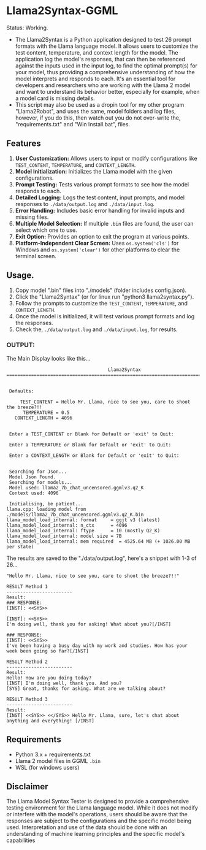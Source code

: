# Llama2Syntax-GGML
Status: Working.
* The Llama2Syntax is a Python application designed to test 26 prompt formats with the Llama language model. It allows users to customize the test content, temperature, and context length for the model. The application log the model's responses, that can then be referenced against the inputs used in the input log, to find the optimal prompt(s) for your model, thus providing a comprehensive understanding of how the model interprets and responds to each. It's an essential tool for developers and researchers who are working with the Llama 2 model and want to understand its behavior better, especially for example, when a model card is missing details.
* This script may also be used as a dropin tool for my other program "Llama2Robot", and uses the same, model folders and log files, however, if you do this, then watch out you do not over-write the,  "requirements.txt" and "Win Install.bat", files.  

## Features
1. **User Customization:** Allows users to input or modify configurations like `TEST_CONTENT`, `TEMPERATURE`, and `CONTEXT_LENGTH`.
2. **Model Initialization:** Initializes the Llama model with the given configurations.
3. **Prompt Testing:** Tests various prompt formats to see how the model responds to each.
4. **Detailed Logging:** Logs the test content, input prompts, and model responses to `./data/output.log` and `./data/input.log`.
5. **Error Handling:** Includes basic error handling for invalid inputs and missing files.
6. **Multiple Model Selection:** If multiple `.bin` files are found, the user can select which one to use.
7. **Exit Option:** Provides an option to exit the program at various points.
8. **Platform-Independent Clear Screen:** Uses `os.system('cls')` for Windows and `os.system('clear')` for other platforms to clear the terminal screen.

## Usage.
1. Copy model ".bin" files into "./models" (folder includes config.json).
1. Click the "Llama2Syntax" (or for linux run "python3 llama2syntax.py").
2. Follow the prompts to customize the `TEST_CONTENT`, `TEMPERATURE`, and `CONTEXT_LENGTH`.
3. Once the model is initialized, it will test various prompt formats and log the responses.
4. Check the, `./data/output.log` and `./data/input.log`, for results.

### OUTPUT:
The Main Display looks like this...
```=========================================================================================
                                     Llama2Syntax
=========================================================================================


 Defaults:

     TEST_CONTENT = Hello Mr. Llama, nice to see you, care to shoot the breeze?!!
      TEMPERATURE = 0.5
   CONTEXT_LENGTH = 4096


 Enter a TEST_CONTENT or Blank for Default or 'exit' to Quit:

 Enter a TEMPERATURE or Blank for Default or 'exit' to Quit:

 Enter a CONTEXT_LENGTH or Blank for Default or 'exit' to Quit:


 Searching for Json...
 Model Json Found.
 Searching for models...
 Model used: llama2_7b_chat_uncensored.ggmlv3.q2_K
 Context used: 4096

 Initialising, be patient...
llama.cpp: loading model from ./models/llama2_7b_chat_uncensored.ggmlv3.q2_K.bin
llama_model_load_internal: format     = ggjt v3 (latest)
llama_model_load_internal: n_ctx      = 4096
llama_model_load_internal: ftype      = 10 (mostly Q2_K)
llama_model_load_internal: model size = 7B
llama_model_load_internal: mem required  = 4525.64 MB (+ 1026.00 MB per state)

```
The results are saved to the "./data/output.log", here's a snippet with 1-3 of 26... 
```TEST CONTENT:
"Hello Mr. Llama, nice to see you, care to shoot the breeze?!!"

RESULT Method 1
------------------------
Result:
### RESPONSE:
[INST]: <<SYS>>

[INST]: <<SYS>>
I'm doing well, thank you for asking! What about you?[/INST]

### RESPONSE:
[INST]: <<SYS>>
I've been having a busy day with my work and studies. How has your week been going so far?[/INST]

RESULT Method 2
------------------------
Result:
Hello! How are you doing today?
[INST] I'm doing well, thank you. And you?
[SYS] Great, thanks for asking. What are we talking about?

RESULT Method 3
------------------------
Result:
[INST] <<SYS>> <</SYS>> Hello Mr. Llama, sure, let's chat about anything and everything! [/INST]
```


## Requirements

- Python 3.x + requirements.txt
- Llama 2 model files in GGML `.bin`
- WSL (for windows users)

## Disclaimer

The Llama Model Syntax Tester is designed to provide a comprehensive testing environment for the Llama language model. While it does not modify or interfere with the model's operations, users should be aware that the responses are subject to the configurations and the specific model being used. Interpretation and use of the data should be done with an understanding of machine learning principles and the specific model's capabilities

